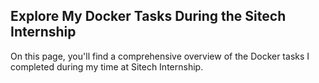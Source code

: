 ## Explore My Docker Tasks During the Sitech Internship
On this page, you'll find a comprehensive overview of the Docker tasks I completed during my time at Sitech Internship.
